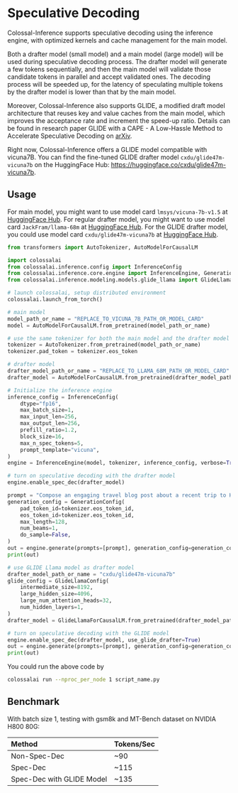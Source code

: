 # Speculative Decoding

Colossal-Inference supports speculative decoding using the inference engine, with optimized kernels and cache management for the main model.

Both a drafter model (small model) and a main model (large model) will be used during speculative decoding process. The drafter model will generate a few tokens sequentially, and then the main model will validate those candidate tokens in parallel and accept validated ones. The decoding process will be speeded up, for the latency of speculating multiple tokens by the drafter model is lower than that by the main model.

Moreover, Colossal-Inference also supports GLIDE, a modified draft model architecture that reuses key and value caches from the main model, which improves the acceptance rate and increment the speed-up ratio. Details can be found in research paper GLIDE with a CAPE - A Low-Hassle Method to Accelerate Speculative Decoding on [arXiv](https://arxiv.org/pdf/2402.02082.pdf).

Right now, Colossal-Inference offers a GLIDE model compatible with vicuna7B. You can find the fine-tuned GLIDE drafter model `cxdu/glide47m-vicuna7b` on the HuggingFace Hub: https://huggingface.co/cxdu/glide47m-vicuna7b.

## Usage

For main model, you might want to use model card  `lmsys/vicuna-7b-v1.5` at [HuggingFace Hub](https://huggingface.co/lmsys/vicuna-7b-v1.5).
For regular drafter model, you might want to use model card `JackFram/llama-68m` at [HuggingFace Hub](https://huggingface.co/JackFram/llama-68m).
For the GLIDE drafter model, you could use model card `cxdu/glide47m-vicuna7b` at [HuggingFace Hub](https://huggingface.co/cxdu/glide47m-vicuna7b).

```python
from transformers import AutoTokenizer, AutoModelForCausalLM

import colossalai
from colossalai.inference.config import InferenceConfig
from colossalai.inference.core.engine import InferenceEngine, GenerationConfig
from colossalai.inference.modeling.models.glide_llama import GlideLlamaForCausalLM, GlideLlamaConfig

# launch colossalai, setup distributed environment
colossalai.launch_from_torch()

# main model
model_path_or_name = "REPLACE_TO_VICUNA_7B_PATH_OR_MODEL_CARD"
model = AutoModelForCausalLM.from_pretrained(model_path_or_name)

# use the same tokenizer for both the main model and the drafter model
tokenizer = AutoTokenizer.from_pretrained(model_path_or_name)
tokenizer.pad_token = tokenizer.eos_token

# drafter model
drafter_model_path_or_name = "REPLACE_TO_LLAMA_68M_PATH_OR_MODEL_CARD"
drafter_model = AutoModelForCausalLM.from_pretrained(drafter_model_path_or_name)

# Initialize the inference engine
inference_config = InferenceConfig(
    dtype="fp16",
    max_batch_size=1,
    max_input_len=256,
    max_output_len=256,
    prefill_ratio=1.2,
    block_size=16,
    max_n_spec_tokens=5,
    prompt_template="vicuna",
)
engine = InferenceEngine(model, tokenizer, inference_config, verbose=True)

# turn on speculative decoding with the drafter model
engine.enable_spec_dec(drafter_model)

prompt = "Compose an engaging travel blog post about a recent trip to Hawaii, highlighting cultural experiences and must-see attractions. "
generation_config = GenerationConfig(
    pad_token_id=tokenizer.eos_token_id,
    eos_token_id=tokenizer.eos_token_id,
    max_length=128,
    num_beams=1,
    do_sample=False,
)
out = engine.generate(prompts=[prompt], generation_config=generation_config)
print(out)

# use GLIDE Llama model as drafter model
drafter_model_path_or_name = "cxdu/glide47m-vicuna7b"
glide_config = GlideLlamaConfig(
    intermediate_size=8192,
    large_hidden_size=4096,
    large_num_attention_heads=32,
    num_hidden_layers=1,
)
drafter_model = GlideLlamaForCausalLM.from_pretrained(drafter_model_path_or_name, config=glide_config)

# turn on speculative decoding with the GLIDE model
engine.enable_spec_dec(drafter_model, use_glide_drafter=True)
out = engine.generate(prompts=[prompt], generation_config=generation_config)
print(out)
```

You could run the above code by
```bash
colossalai run --nproc_per_node 1 script_name.py
```

## Benchmark

With batch size 1, testing with gsm8k and MT-Bench dataset on NVIDIA H800 80G:

| Method                       | Tokens/Sec |
| :--------------------------- | :--------- |
| Non-Spec-Dec                 | ~90        |
| Spec-Dec                     | ~115       |
| Spec-Dec with GLIDE Model    | ~135       |

